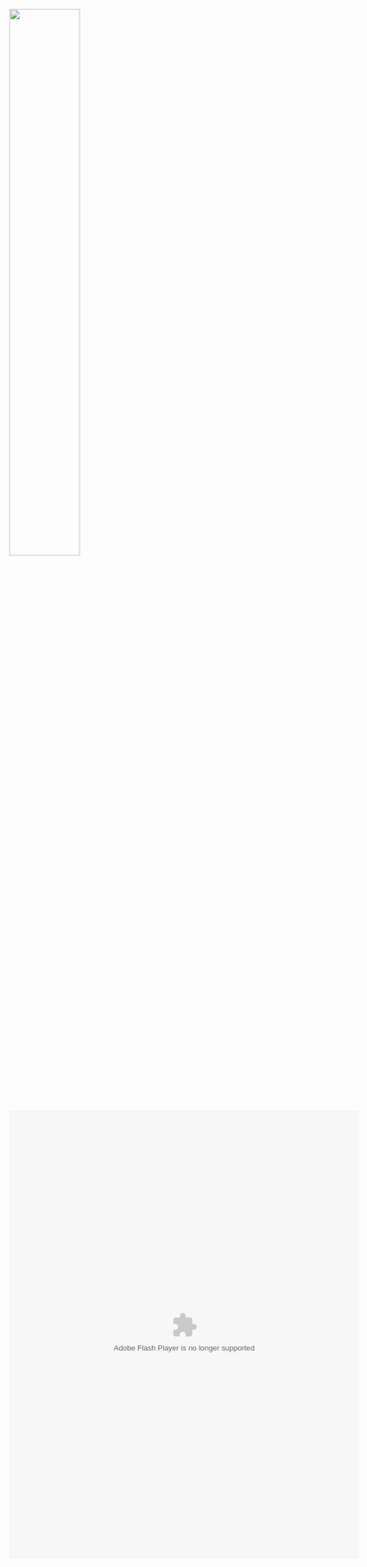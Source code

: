 [<img src="https://i.ytimg.com/vi/Hc79sDi3f0U/maxresdefault.jpg" width="50%">](https://www.youtube.com/watch?v=Hc79sDi3f0U "Now in Android: 55")


<object width="625" height="800">
  <embed src="[http://youtu.be/sxtC40gUS2A](https://youtu.be/sxtC40gUS2A)"
         type="application/x-shockwave-flash"
         wmode="transparent" width="625" height="800" />
</object>
